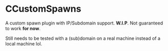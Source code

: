 # CCustomSpawns
A custom spawn plugin with IP/Subdomain support. **W.I.P**. Not guaranteed to work **for now**.

Still needs to be tested with a (sub)domain on a real machine instead of a local machine lol.
